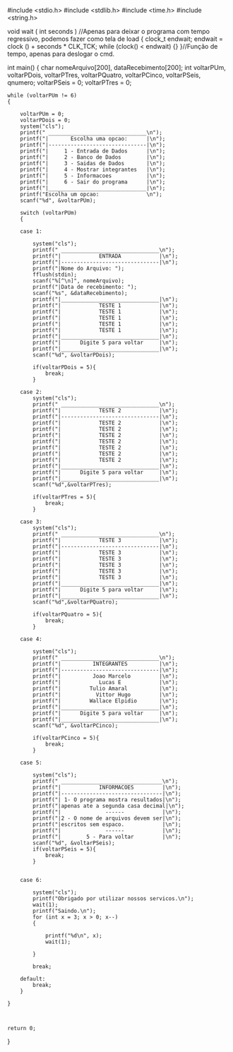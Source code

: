 #include <stdio.h>
#include <stdlib.h>
#include <time.h>
#include <string.h>

void wait ( int seconds ) //Apenas para deixar o programa com tempo regressivo, podemos fazer como tela de load
{
  clock_t endwait;
  endwait = clock () + seconds * CLK_TCK;
  while (clock() < endwait) {}
}//Função de tempo, apenas para deslogar o cmd.

int main()
{
    char nomeArquivo[200], dataRecebimento[200];
    int voltarPUm, voltarPDois, voltarPTres, voltarPQuatro, voltarPCinco, voltarPSeis, qnumero;
    voltarPSeis = 0;
    voltarPTres = 0;

    while (voltarPUm != 6)
    {

        voltarPUm = 0;
        voltarPDois = 0;
        system("cls");        
        printf(" _______________________________\n");
        printf("|       Escolha uma opcao:      |\n");
        printf("|-------------------------------|\n");
        printf("|     1 - Entrada de Dados      |\n");
        printf("|     2 - Banco de Dados        |\n");
        printf("|     3 - Saidas de Dados       |\n");
        printf("|     4 - Mostrar integrantes   |\n");
        printf("|     5 - Informacoes           |\n");
        printf("|     6 - Sair do programa      |\n");
        printf("|_______________________________|\n");
        printf("Escolha um opcao:               \n");
        scanf("%d", &voltarPUm);

        switch (voltarPUm)
        {

        case 1:

            system("cls");        
            printf(" _______________________________\n");
            printf("|            ENTRADA            |\n");
            printf("|-------------------------------|\n");
            printf("|Nome do Arquivo: ");
            fflush(stdin);
            scanf("%[^\n]", nomeArquivo);
            printf("|Data de recebimento: ");
            scanf("%s", &dataRecebimento);
            printf("|_______________________________|\n");
            printf("|            TESTE 1            |\n");
            printf("|            TESTE 1            |\n");
            printf("|            TESTE 1            |\n");
            printf("|            TESTE 1            |\n");
            printf("|            TESTE 1            |\n");
            printf("|_______________________________|\n");
            printf("|      Digite 5 para voltar     |\n");
            printf("|_______________________________|\n");
            scanf("%d", &voltarPDois);

            if(voltarPDois = 5){
                break;
            }

        case 2:
            system("cls");        
            printf(" _______________________________\n");
            printf("|            TESTE 2            |\n");
            printf("|-------------------------------|\n");
            printf("|            TESTE 2            |\n");
            printf("|            TESTE 2            |\n");
            printf("|            TESTE 2            |\n");
            printf("|            TESTE 2            |\n");
            printf("|            TESTE 2            |\n");
            printf("|            TESTE 2            |\n");
            printf("|            TESTE 2            |\n");
            printf("|_______________________________|\n");
            printf("|      Digite 5 para voltar     |\n");
            printf("|_______________________________|\n");
            scanf("%d",&voltarPTres);
            
            if(voltarPTres = 5){
                break;
            }

        case 3:
            system("cls");
            printf(" _______________________________\n");
            printf("|            TESTE 3            |\n");
            printf("|-------------------------------|\n");
            printf("|            TESTE 3            |\n");
            printf("|            TESTE 3            |\n");
            printf("|            TESTE 3            |\n");
            printf("|            TESTE 3            |\n");
            printf("|            TESTE 3            |\n");
            printf("|_______________________________|\n");            
            printf("|      Digite 5 para voltar     |\n");
            printf("|_______________________________|\n");
            scanf("%d",&voltarPQuatro);

            if(voltarPQuatro = 5){
                break;
            }

        case 4:

            system("cls");
            printf(" _______________________________\n");
            printf("|          INTEGRANTES          |\n");
            printf("|-------------------------------|\n");
            printf("|          Joao Marcelo         |\n");
            printf("|            Lucas E            |\n");
            printf("|         Tulio Amaral          |\n");
            printf("|           Vittor Hugo         |\n");
            printf("|         Wallace Elpidio       |\n");
            printf("|_______________________________|\n");            
            printf("|      Digite 5 para voltar     |\n");
            printf("|_______________________________|\n");
            scanf("%d", &voltarPCinco);

            if(voltarPCinco = 5){
                break;
            }

        case 5:

            system("cls");
            printf(" ________________________________\n");
            printf("|            INFORMACOES         |\n");
            printf("|--------------------------------|\n");
            printf("| 1- O programa mostra resultados|\n");
            printf("|apenas ate a segunda casa decimal|\n");
            printf("|              ------            |\n");
            printf("|2 - O nome de arquivos devem ser|\n");
            printf("|escritos sem espaco.            |\n");
            printf("|              ------            |\n");
            printf("|        5 - Para voltar         |\n");
            scanf("%d", &voltarPSeis);
            if(voltarPSeis = 5){
                break;
            }


        case 6:

            system("cls");
            printf("Obrigado por utilizar nossos servicos.\n");
            wait(1);
            printf("Saindo.\n");
            for (int x = 3; x > 0; x--)
            {

                printf("%d\n", x);
                wait(1);

            }

            break;

        default:
            break;
        }

    }
    


    return 0;
}
